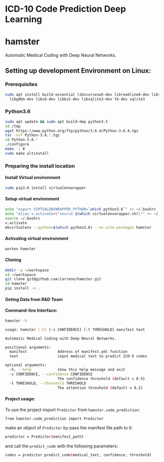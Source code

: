 # ICD-10 Code Prediction Deep Learning


hamster 
========

Automatic Medical Coding with Deep Neural Networks.


Setting up development Environment on Linux:
-------

### Prerequisites


```bash
sudo apt install build-essential libncursesw5-dev libreadline6-dev libssl-dev \
  libgdbm-dev libc6-dev libbz2-dev libsqlite3-dev tk-dev sqlite3
```

### Python3.6

```bash
sudo apt update && sudo apt build-dep python3.5
cd /tmp
wget https://www.python.org/ftp/python/3.6.4/Python-3.6.4.tgz
tar -xvf Python-3.6.*.tgz
cd Python-3.6.*
./configure
make -j 8
sudo make altinstall
```

### Preparing the install location

#### Install Virtual environment

```bash
sudo pip3.6 install virtualenvwrapper
``` 

#### Setup virtual environment
```bash
echo "export VIRTUALENVWRAPPER_PYTHON=`which python3.6`" >> ~/.bashrc
echo "alias v.activate=\"source $(which virtualenvwrapper.sh)\"" >> ~/.bashrc
source ~/.bashrc
v.activate
mkvirtualenv --python=$(which python3.6) --no-site-packages hamster
```
#### Activating virtual environment

```bash
workon hamster
```

#### Cloning

```bash
mkdir -p ~/workspace
cd ~/workspace
git clone git@github.com:Carrene/hamster.git
cd hamster
pip install -e .
```
#### Geting Data from R&D Team

#### Command-line Interface:
```bash
hamster -h
```
```bash
usage: hamster [-h] [-c CONFIDENCE] [-t THRESHOLD] manifest text

Automatic Medical Coding with Deep Neural Networks.

positional arguments:
  manifest              Address of manifest.yml function
  text                  input medical text to predict ICD-9 codes

optional arguments:
  -h, --help            show this help message and exit
  -c CONFIDENCE, --confidence CONFIDENCE
                        The confidence threshold (default = 0.5)
  -t THRESHOLD, --threshold THRESHOLD
                        The attention threshold (default = 0.2)

```

#### Project usage:

To use the project import `Predictor` from `hamster.code_prediction`: 

```bash
from hamster.code_prediction import Predictor
```
make an object of `Predictor` by pass the manifest file path to it: 

```bash
predictor = Predictor(manifest_path)
```
and call the `predict_code` with the following parameters:
```bash
codes = predictor.predict_code(medical_text, confidence, threshold) 
```



